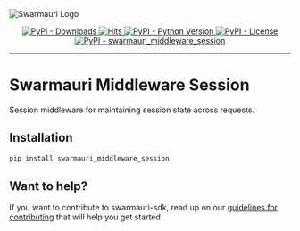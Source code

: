 <picture>
  <source media="(prefers-color-scheme: dark)"  srcset="https://res.cloudinary.com/dryedzrlo/image/upload/v1757724629/swarmauri_brand_frag_light_mg8cmd.png">
  <source media="(prefers-color-scheme: light)" srcset="https://res.cloudinary.com/dryedzrlo/image/upload/v1757724629/swarmauri_brand_frag_dark_tzjuja.png">
  <!-- Fallback below (see #2) -->
  <img alt="Swarmauri Logo" src="https://res.cloudinary.com/dryedzrlo/image/upload/v1757724629/swarmauri_brand_frag_dark_tzjuja.png">
</picture>

<p align="center">
    <a href="https://pypi.org/project/swarmauri_middleware_session/">
        <img src="https://img.shields.io/pypi/dm/swarmauri_middleware_session" alt="PyPI - Downloads"/>
    </a>
    <a href="https://hits.sh/github.com/swarmauri/swarmauri-sdk/tree/master/pkgs/standards/swarmauri_middleware_session/">
        <img alt="Hits" src="https://hits.sh/github.com/swarmauri/swarmauri-sdk/tree/master/pkgs/standards/swarmauri_middleware_session.svg"/>
    </a>
    <a href="https://pypi.org/project/swarmauri_middleware_session/">
        <img src="https://img.shields.io/pypi/pyversions/swarmauri_middleware_session" alt="PyPI - Python Version"/>
    </a>
    <a href="https://pypi.org/project/swarmauri_middleware_session/">
        <img src="https://img.shields.io/pypi/l/swarmauri_middleware_session" alt="PyPI - License"/>
    </a>
    <a href="https://pypi.org/project/swarmauri_middleware_session/">
        <img src="https://img.shields.io/pypi/v/swarmauri_middleware_session?label=swarmauri_middleware_session&color=green" alt="PyPI - swarmauri_middleware_session"/>
    </a>
</p>

---

# Swarmauri Middleware Session

Session middleware for maintaining session state across requests.

## Installation

```bash
pip install swarmauri_middleware_session
```

## Want to help?

If you want to contribute to swarmauri-sdk, read up on our [guidelines for contributing](https://github.com/swarmauri/swarmauri-sdk/blob/master/contributing.md) that will help you get started.
